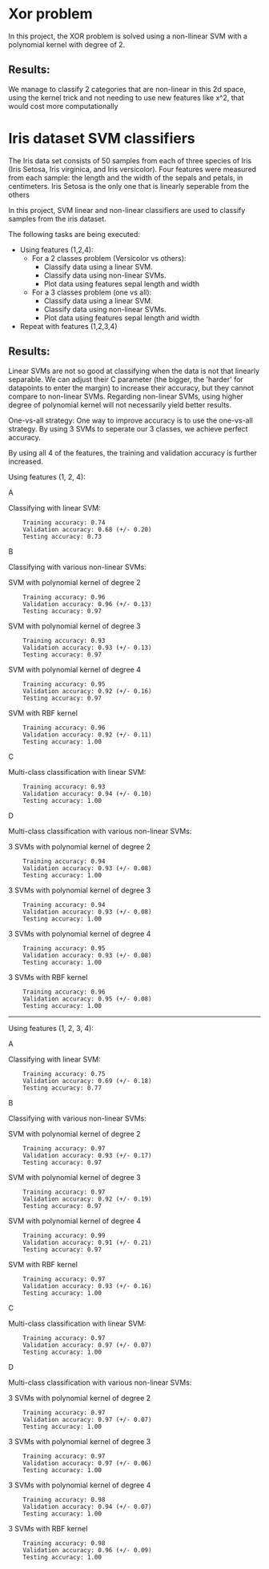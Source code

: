 # Xor problem
In this project, the XOR problem is solved using a non-llinear SVM with a polynomial kernel with degree of 2.

## Results:
We manage to classify 2 categories that are non-linear in this 2d space, 
using the kernel trick and not needing to use new features like x^2, that would cost more computationally

# Iris dataset SVM classifiers
The Iris data set consists of 50 samples from each of three species of Iris (Iris Setosa, Iris virginica, and Iris versicolor). 
Four features were measured from each sample: the length and the width of the sepals and petals, in centimeters.
Iris Setosa is the only one that is linearly seperable from the others

In this project, SVM linear and non-linear classifiers are used to classify samples from the iris dataset.

The following tasks are being executed:
- Using features (1,2,4):
    - For a 2 classes problem (Versicolor vs others):
        - Classify data using a linear SVM.
        - Classify data using non-linear SVMs.
        - Plot data using features sepal length and width
    - For a 3 classes problem (one vs all):
        - Classify data using a linear SVM.
        - Classify data using non-linear SVMs.
        - Plot data using features sepal length and width
- Repeat with features (1,2,3,4)

## Results:
Linear SVMs are not so good at classifying when the data is not that linearly separable. 
We can adjust their C parameter (the bigger, the 'harder' for datapoints to enter the margin) to increase their accuracy, 
but they cannot compare to non-linear SVMs. 
Regarding non-linear SVMs, using higher degree of polynomial kernel will not necessarily yield better results. 

One-vs-all strategy:
One way to improve accuracy is to use the one-vs-all strategy. By using 3 SVMs to seperate our 3 classes, 
we achieve perfect accuracy.

By using all 4 of the features, the training and validation accuracy is further increased.


Using features (1, 2, 4):

A

Classifying with linear SVM:

        Training accuracy: 0.74
        Validation accuracy: 0.68 (+/- 0.20)
        Testing accuracy: 0.73

B

Classifying with various non-linear SVMs:

SVM with polynomial kernel of degree 2

        Training accuracy: 0.96
        Validation accuracy: 0.96 (+/- 0.13)
        Testing accuracy: 0.97

SVM with polynomial kernel of degree 3

        Training accuracy: 0.93
        Validation accuracy: 0.93 (+/- 0.13)
        Testing accuracy: 0.97

SVM with polynomial kernel of degree 4

        Training accuracy: 0.95
        Validation accuracy: 0.92 (+/- 0.16)
        Testing accuracy: 0.97

SVM with RBF kernel

        Training accuracy: 0.96
        Validation accuracy: 0.92 (+/- 0.11)
        Testing accuracy: 1.00

C

Multi-class classification with linear SVM:

        Training accuracy: 0.93
        Validation accuracy: 0.94 (+/- 0.10)
        Testing accuracy: 1.00

D

Multi-class classification with various non-linear SVMs:

3 SVMs with polynomial kernel of degree 2

        Training accuracy: 0.94
        Validation accuracy: 0.93 (+/- 0.08)
        Testing accuracy: 1.00

3 SVMs with polynomial kernel of degree 3

        Training accuracy: 0.94
        Validation accuracy: 0.93 (+/- 0.08)
        Testing accuracy: 1.00

3 SVMs with polynomial kernel of degree 4

        Training accuracy: 0.95
        Validation accuracy: 0.93 (+/- 0.08)
        Testing accuracy: 1.00

3 SVMs with RBF kernel

        Training accuracy: 0.96
        Validation accuracy: 0.95 (+/- 0.08)
        Testing accuracy: 1.00

---
Using features (1, 2, 3, 4):

A

Classifying with linear SVM:

        Training accuracy: 0.75
        Validation accuracy: 0.69 (+/- 0.18)
        Testing accuracy: 0.77

B

Classifying with various non-linear SVMs:

SVM with polynomial kernel of degree 2

        Training accuracy: 0.97
        Validation accuracy: 0.93 (+/- 0.17)
        Testing accuracy: 0.97

SVM with polynomial kernel of degree 3

        Training accuracy: 0.97
        Validation accuracy: 0.92 (+/- 0.19)
        Testing accuracy: 0.97

SVM with polynomial kernel of degree 4

        Training accuracy: 0.99
        Validation accuracy: 0.91 (+/- 0.21)
        Testing accuracy: 0.97

SVM with RBF kernel

        Training accuracy: 0.97
        Validation accuracy: 0.93 (+/- 0.16)
        Testing accuracy: 1.00

C

Multi-class classification with linear SVM:

        Training accuracy: 0.97
        Validation accuracy: 0.97 (+/- 0.07)
        Testing accuracy: 1.00

D

Multi-class classification with various non-linear SVMs:

3 SVMs with polynomial kernel of degree 2

        Training accuracy: 0.97
        Validation accuracy: 0.97 (+/- 0.07)
        Testing accuracy: 1.00

3 SVMs with polynomial kernel of degree 3

        Training accuracy: 0.97
        Validation accuracy: 0.97 (+/- 0.06)
        Testing accuracy: 1.00

3 SVMs with polynomial kernel of degree 4

        Training accuracy: 0.98
        Validation accuracy: 0.94 (+/- 0.07)
        Testing accuracy: 1.00

3 SVMs with RBF kernel

        Training accuracy: 0.98
        Validation accuracy: 0.96 (+/- 0.09)
        Testing accuracy: 1.00